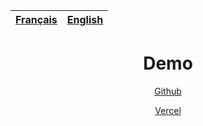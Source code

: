 <div align="center">

| <a href="README-fr.md">Français</a> | <a href="README-en.md">English</a> |
|--------|-------|

#

<h1>Demo</h1>

<p><a href="https://lebazardebryan.github.io/Onlintendo/">Github</a></p>
<p><a href="https://onlintendo.vercel.app/">Vercel</a></p>
